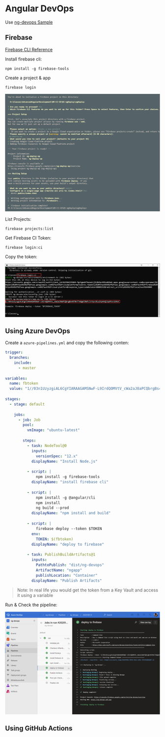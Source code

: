 # Angular DevOps

Use [ng-devops Sample](https://github.com/ARambazamba/ng-devops)

## Firebase

[Firebase CLI Reference](https://firebase.google.com/docs/cli)

Install firebase cli:

```
npm install -g firebase-tools
```

Create a project & app

```
firebase login
```

![firebase-deploy](_images/firebase-deploy.png)

List Projects:

```
firebase projects:list
```

Get Firebase CI Token:

```
firebase login:ci
```

Copy the token:

![fb-token](_images/fb-token.png)

## Using Azure DevOps

Create a `azure-pipelines.yml` and copy the following conten:

```yml
trigger:
  branches:
    include:
      - master

variables:
  name: fbtoken
  value: "1//03n1UzyzgiAL6CgYIARAAGAMSNwF-L9IrdQOMVtV_cWa2aJ0aPCQbrgBs4970n7TmOg4JRWFcJxYqvc9LwiKp4nQi1qhPursS4kA"

stages:
  - stage: default

    jobs:
      - job: Job
        pool:
          vmImage: "ubuntu-latest"

        steps:
          - task: NodeTool@0
            inputs:
              versionSpec: "12.x"
            displayName: "Install Node.js"

          - script: |
              npm install -g firebase-tools
            displayName: "install firebase cli"

          - script: |
              npm install -g @angular/cli
              npm install
              ng build --prod
            displayName: "npm install and build"

          - script: |
              firebase deploy --token $TOKEN
            env:
              TOKEN: $(fbtoken)
            displayName: "deploy to firebase"

          - task: PublishBuildArtifacts@1
            inputs:
              PathtoPublish: "dist/ng-devops"
              ArtifactName: "ngapp"
              publishLocation: "Container"
            displayName: "Publish Artifacts"
```

> Note: In real life you would get the token from a Key Vault and access it using a variable

Run & Check the pipeline:

![fb-token](_images/run-pipeline.png)

## Using GitHub Actions
